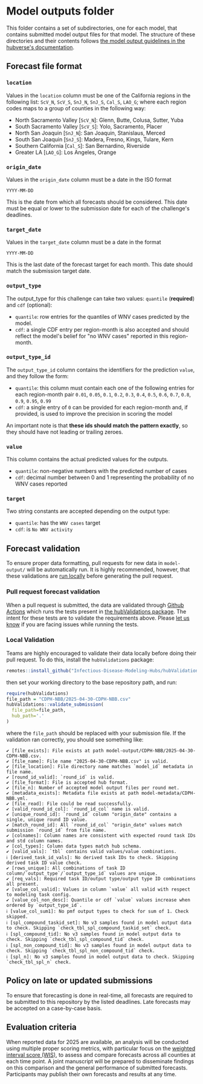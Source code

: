 # Model outputs folder

This folder contains a set of subdirectories, one for each model, that contains submitted model output files for that model. The structure of these directories and their contents follows [the model output guidelines in the hubverse's documentation](https://hubdocs.readthedocs.io/en/latest/user-guide/model-output.html).

## Forecast file format

### `location`

Values in the `location` column must be one of the California regions in the following list: `ScV_N`, `ScV_S`, `SnJ_N`, `SnJ_S`, `Cal_S`, `LAO_G`; where each region codes maps to a group of counties in the following way:

* North Sacramento Valley [`ScV_N`]: Glenn, Butte, Colusa, Sutter, Yuba
* South Sacramento Valley [`ScV_S`]: Yolo, Sacramento, Placer
* North San Joaquin [`SnJ_N`]: San Joaquin, Stanislaus, Merced
* South San Joaquin [`SnJ_S`]: Madera, Fresno, Kings, Tulare, Kern
* Southern California  [`Cal_S`]: San Bernardino, Riverside
* Greater LA [`LAO_G`]: Los Angeles, Orange
  

### `origin_date` 

Values in the `origin_date` column must be a date in the ISO format

    YYYY-MM-DD

This is the date from which all forecasts should be considered. This date must be equal or lower to the submission date for each of the challenge's deadlines. 

### `target_date`

Values in the `target_date` column must be a date in the format

    YYYY-MM-DD
    
This is the last date of the forecast target for each month. This date should match the submission target date.

### `output_type`

The output_type for this challenge can take two values: `quantile` (**required**) and `cdf` (optional):

* `quantile`: row entries for the quantiles of WNV cases predicted by the model.
* `cdf`: a single CDF entry per region-month is also accepted and should reflect the model's belief for "no WNV cases" reported in this region-month.

### `output_type_id`

The `output_type_id` column contains the identifiers for the prediction `value`, and they follow the form:

* `quantile`: this column must contain each one of the following entries for each region-month pair `0.01`, `0.05`, `0.1`, `0.2`, `0.3`, `0.4`, `0.5`, `0.6`, `0.7`, `0.8`, `0.9`, `0.95`, `0.99`
* `cdf`: a single entry of `0` can be provided for each region-month and, if provided, is used to improve the precision in scoring the model

An important note is that **these ids should match the pattern exactly**, so they should have not leading or trailing zeroes.

### `value`

This column contains the actual predicted values for the outputs.

* `quantile`: non-negative numbers with the predicted number of cases
* `cdf`: decimal number between 0 and 1 representing the probability of no WNV cases reported

### `target`

Two string constants are accepted depending on the output type:

* `quantile`: has the `WNV cases` target
* `cdf`: is `No WNV activity`

## Forecast validation 

To ensure proper data formatting, pull requests for new data in `model-output/` will be automatically run. It is highly recommended, however, that these validations are [run locally](#Local-Validation) before generating the pull request.


### Pull request forecast validation

When a pull request is submitted, the data are validated through [Github Actions](https://docs.github.com/en/actions) which runs the tests present in [the hubValidations
package](https://github.com/Infectious-Disease-Modeling-Hubs/hubValidations). The intent for these tests are to validate the requirements above. Please [let us know](https://github.com/cdphmodeling/wnvca-2025) if you are facing issues while running the tests.

### Local Validation

Teams are highly encouraged to validate their data locally before doing their pull request. To do this, install the `hubValidations` package:

```R
remotes::install_github("Infectious-Disease-Modeling-Hubs/hubValidations")
```

then set your working directory to the base repository path, and run:

```R
require(hubValidations)
file_path = "CDPH-NBB/2025-04-30-CDPH-NBB.csv"
hubValidations::validate_submission(
  file_path=file_path,
  hub_path='.'
)
```

where the `file_path` should be replaced with your submission file. If the validation ran correctly, you should see something like:

```
✔ [file_exists]: File exists at path model-output/CDPH-NBB/2025-04-30-CDPH-NBB.csv.
✔ [file_name]: File name "2025-04-30-CDPH-NBB.csv" is valid.
✔ [file_location]: File directory name matches `model_id` metadata in file name.
✔ [round_id_valid]: `round_id` is valid.
✔ [file_format]: File is accepted hub format.
✔ [file_n]: Number of accepted model output files per round met.
✔ [metadata_exists]: Metadata file exists at path model-metadata/CDPH-NBB.yml.
✔ [file_read]: File could be read successfully.
✔ [valid_round_id_col]: `round_id_col` name is valid.
✔ [unique_round_id]: `round_id` column "origin_date" contains a single, unique round ID value.
✔ [match_round_id]: All `round_id_col` "origin_date" values match submission `round_id` from file name.
✔ [colnames]: Column names are consistent with expected round task IDs and std column names.
✔ [col_types]: Column data types match hub schema.
✔ [valid_vals]: `tbl` contains valid values/value combinations.
ℹ [derived_task_id_vals]: No derived task IDs to check. Skipping derived task ID value check.
✔ [rows_unique]: All combinations of task ID column/`output_type`/`output_type_id` values are unique.
✔ [req_vals]: Required task ID/output type/output type ID combinations all present.
✔ [value_col_valid]: Values in column `value` all valid with respect to modeling task config.
✔ [value_col_non_desc]: Quantile or cdf `value` values increase when ordered by `output_type_id`.
ℹ [value_col_sum1]: No pmf output types to check for sum of 1. Check skipped.
ℹ [spl_compound_taskid_set]: No v3 samples found in model output data to check. Skipping `check_tbl_spl_compound_taskid_set` check.
ℹ [spl_compound_tid]: No v3 samples found in model output data to check. Skipping `check_tbl_spl_compound_tid` check.
ℹ [spl_non_compound_tid]: No v3 samples found in model output data to check. Skipping `check_tbl_spl_non_compound_tid` check.
ℹ [spl_n]: No v3 samples found in model output data to check. Skipping `check_tbl_spl_n` check.
```

## Policy on late or updated submissions 

To ensure that forecasting is done in real-time, all forecasts are required to be submitted to this repository by the listed deadlines. Late forecasts may be accepted on a case-by-case basis. 

## Evaluation criteria

When reported data for 2025 are available, an analysis will be conducted using multiple proper scoring metrics, with particular focus on the [weighted interval score (WIS)](https://journals.plos.org/ploscompbiol/article?id=10.1371/journal.pcbi.1008618), to assess and compare forecasts across all counties at each time point. A joint manuscript will be prepared to disseminate findings on this comparison and the general performance of submitted forecasts. Participants may publish their own forecasts and results at any time. 
